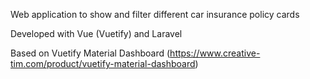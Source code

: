 Web application to show and filter different car insurance policy cards

Developed with Vue (Vuetify) and Laravel

Based on Vuetify Material Dashboard (https://www.creative-tim.com/product/vuetify-material-dashboard)
